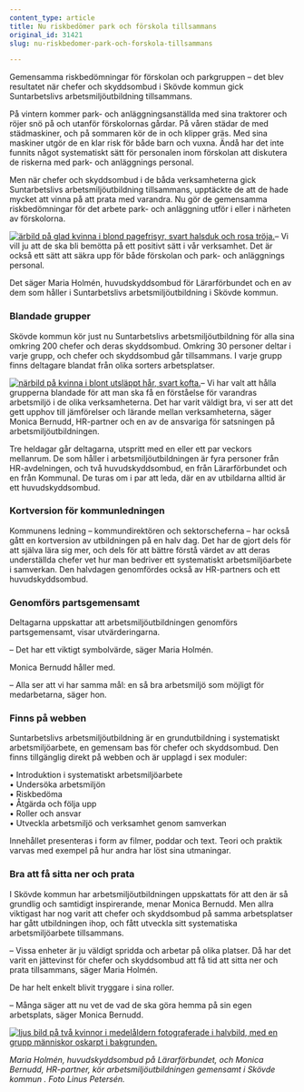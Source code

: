 ```yaml
---
content_type: article
title: Nu riskbedömer park och förskola tillsammans
original_id: 31421
slug: nu-riskbedomer-park-och-forskola-tillsammans

---
```


Gemensamma riskbedömningar för förskolan och parkgruppen – det blev resultatet när chefer och skyddsombud i Skövde kommun gick Suntarbetslivs arbetsmiljöutbildning tillsammans.

På vintern kommer park- och anläggningsanställda med sina traktorer och röjer snö på och utanför förskolornas gårdar. På våren städar de med städmaskiner, och på sommaren kör de in och klipper gräs. Med sina maskiner utgör de en klar risk för både barn och vuxna. Ändå har det inte funnits något systematiskt sätt för personalen inom förskolan att diskutera de riskerna med park- och anläggnings personal.

Men när chefer och skyddsombud i de båda verksamheterna gick Suntarbetslivs arbetsmiljöutbildning tillsammans, upptäckte de att de hade mycket att vinna på att prata med varandra. Nu gör de gemensamma riskbedömningar för det arbete park- och anläggning utför i eller i närheten av förskolorna.

[![ärbild på glad kvinna i blond pagefrisyr, svart halsduk och rosa tröja.](https://www.suntarbetsliv.se/wp-content/uploads/2018/04/200x240-maria-holmen-foto-linus-petersen-skovdekommun.jpg)](https://www.suntarbetsliv.se/wp-content/uploads/2018/04/200x240-maria-holmen-foto-linus-petersen-skovdekommun.jpg)– Vi vill ju att de ska bli bemötta på ett positivt sätt i vår verksamhet. Det är också ett sätt att säkra upp för både förskolan och park- och anläggnings personal.

Det säger Maria Holmén, huvudskyddsombud för Lärarförbundet och en av dem som håller i Suntarbetslivs arbetsmiljöutbildning i Skövde kommun.

### Blandade grupper

Skövde kommun kör just nu Suntarbetslivs arbetsmiljöutbildning för alla sina omkring 200 chefer och deras skyddsombud. Omkring 30 personer deltar i varje grupp, och chefer och skyddsombud går tillsammans. I varje grupp finns deltagare blandat från olika sorters arbetsplatser.

[![närbild på kvinna i blont utsläppt hår, svart kofta.](https://www.suntarbetsliv.se/wp-content/uploads/2018/04/200x240-monica-bernudd-foto-linus-petersen-skovdekommun.jpg)](https://www.suntarbetsliv.se/wp-content/uploads/2018/04/200x240-monica-bernudd-foto-linus-petersen-skovdekommun.jpg)– Vi har valt att hålla grupperna blandade för att man ska få en förståelse för varandras arbetsmiljö i de olika verksamheterna. Det har varit väldigt bra, vi ser att det gett upphov till jämförelser och lärande mellan verksamheterna, säger Monica Bernudd, HR-partner och en av de ansvariga för satsningen på arbetsmiljöutbildningen.

Tre heldagar går deltagarna, utspritt med en eller ett par veckors mellanrum. De som håller i arbetsmiljöutbildningen är fyra personer från HR-avdelningen, och två huvudskyddsombud, en från Lärarförbundet och en från Kommunal. De turas om i par att leda, där en av utbildarna alltid är ett huvudskyddsombud.

### Kortversion för kommunledningen

Kommunens ledning – kommundirektören och sektorscheferna – har också gått en kortversion av utbildningen på en halv dag. Det har de gjort dels för att själva lära sig mer, och dels för att bättre förstå värdet av att deras underställda chefer vet hur man bedriver ett systematiskt arbetsmiljöarbete i samverkan. Den halvdagen genomfördes också av HR-partners och ett huvudskyddsombud.

### Genomförs partsgemensamt

Deltagarna uppskattar att arbetsmiljöutbildningen genomförs partsgemensamt, visar utvärderingarna.

– Det har ett viktigt symbolvärde, säger Maria Holmén.

Monica Bernudd håller med.

– Alla ser att vi har samma mål: en så bra arbetsmiljö som möjligt för medarbetarna, säger hon.

### Finns på webben

Suntarbetslivs arbetsmiljöutbildning är en grundutbildning i systematiskt arbetsmiljöarbete, en gemensam bas för chefer och skyddsombud. Den finns tillgänglig direkt på webben och är upplagd i sex moduler:

• Introduktion i systematiskt arbetsmiljöarbete  
• Undersöka arbetsmiljön  
• Riskbedöma  
• Åtgärda och följa upp  
• Roller och ansvar  
• Utveckla arbetsmiljö och verksamhet genom samverkan

Innehållet presenteras i form av filmer, poddar och text. Teori och praktik varvas med exempel på hur andra har löst sina utmaningar.

### Bra att få sitta ner och prata

I Skövde kommun har arbetsmiljöutbildningen uppskattats för att den är så grundlig och samtidigt inspirerande, menar Monica Bernudd. Men allra viktigast har nog varit att chefer och skyddsombud på samma arbetsplatser har gått utbildningen ihop, och fått utveckla sitt systematiska arbetsmiljöarbete tillsammans.

– Vissa enheter är ju väldigt spridda och arbetar på olika platser. Då har det varit en jättevinst för chefer och skyddsombud att få tid att sitta ner och prata tillsammans, säger Maria Holmén.

De har helt enkelt blivit tryggare i sina roller.

– Många säger att nu vet de vad de ska göra hemma på sin egen arbetsplats, säger Monica Bernudd.

[![ljus bild på två kvinnor i medelåldern fotograferade i halvbild, med en grupp människor oskarpt i bakgrunden.](https://www.suntarbetsliv.se/wp-content/uploads/2018/04/740x400-maria-holmen-monica-bernudd-foto-linus-petersen-skovdekommun.jpg)](https://www.suntarbetsliv.se/wp-content/uploads/2018/04/740x400-maria-holmen-monica-bernudd-foto-linus-petersen-skovdekommun.jpg)

_Maria Holmén, huvudskyddsombud på Lärarförbundet, och Monica Bernudd, HR-partner, kör arbetsmiljöutbildningen gemensamt i Skövde kommun ._ _Foto Linus Petersén._


